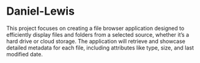 # Daniel-Lewis
This project focuses on creating a file browser application designed to efficiently display files and folders from a selected source, whether it’s a hard drive or cloud storage. The application will retrieve and showcase detailed metadata for each file, including attributes like type, size, and last modified date. 
